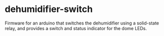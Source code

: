 # dehumidifier-switch
Firmware for an arduino that switches the dehumidifier using a solid-state relay, and provides a switch and status indicator for the dome LEDs.